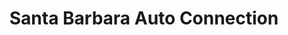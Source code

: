 ---
title: "Santa Barbara Auto Connection"
url: /goleta/santa-barbara-auto-connection/
shop: car
---